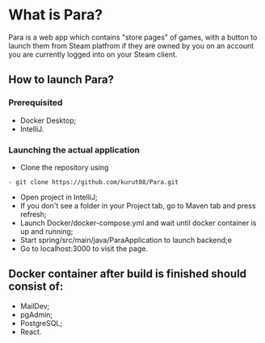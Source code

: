 # What is Para?
Para is a web app which contains "store pages" of games, with a button to launch them from Steam platfrom if they are owned by you on an account you are currently logged into on your Steam client.

## How to launch Para?

### Prerequisited
- Docker Desktop;
- IntelliJ.

### Launching the actual application
- Clone the repository using 
```
- git clone https://github.com/kurut08/Para.git
```
 - Open project in IntelliJ;
 - If you don't see a folder in your Project tab, go to Maven tab and press refresh;
 - Launch Docker/docker-compose.yml and wait until docker container is up and running;
 - Start spring/src/main/java/ParaApplication to launch backend;e
 - Go to localhost:3000 to visit the page.

## Docker container after build is finished should consist of:
 - MailDev;
 - pgAdmin;
 - PostgreSQL;
 - React.